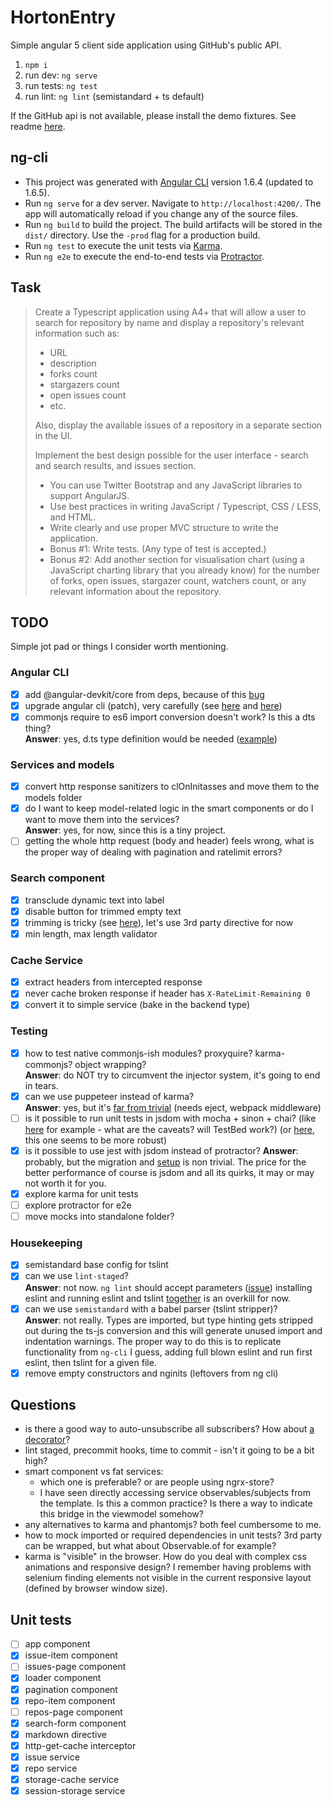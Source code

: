 # HortonEntry

Simple angular 5 client side application using GitHub's public API.

1. `npm i`
2. run dev: `ng serve`
3. run tests: `ng test`
4. run lint: `ng lint` (semistandard + ts default)

If the GitHub api is not available, please install the demo fixtures.
See readme [here](./fixtures/README.md).

## ng-cli 

- This project was generated with [Angular CLI](https://github.com/angular/angular-cli) version 1.6.4 (updated to 1.6.5).
- Run `ng serve` for a dev server. Navigate to `http://localhost:4200/`. The app will automatically reload if you change any of the source files.
- Run `ng build` to build the project. The build artifacts will be stored in the `dist/` directory. Use the `-prod` flag for a production build.
- Run `ng test` to execute the unit tests via [Karma](https://karma-runner.github.io).
- Run `ng e2e` to execute the end-to-end tests via [Protractor](http://www.protractortest.org/).

## Task

> Create a Typescript application using A4+ that will allow a user to search
> for repository by name and display a repository's relevant information
> such as:
>
> - URL
> - description
> - forks count
> - stargazers count
> - open issues count
> - etc.
>
> Also, display the available issues of a repository in a separate section in the UI.
>
> Implement the best design possible for the user interface -
> search and search results, and issues section.
>
> - You can use Twitter Bootstrap and any JavaScript libraries to support AngularJS.
> - Use best practices in writing JavaScript / Typescript, CSS / LESS, and HTML.
> - Write clearly and use proper MVC structure to write the application.
> - Bonus #1: Write tests. (Any type of test is accepted.)
> - Bonus #2: Add another section for visualisation chart
>   (using a JavaScript charting library that you already know)
>   for the number of forks, open issues, stargazer count, watchers count,
>   or any relevant information about the repository.

## TODO

Simple jot pad or things I consider worth mentioning.

### Angular CLI

- [x] add @angular-devkit/core from deps, because of this [bug](https://github.com/angular/devkit/issues/256#issuecomment-358802110)
- [x] upgrade angular cli (patch), very carefully (see [here](https://github.com/angular/angular-cli/issues/7375) and [here](https://github.com/angular/angular-cli/issues/8798))
- [x] commonjs require to es6 import conversion doesn't work? Is this a dts thing?  
      **Answer**: yes, d.ts type definition would be needed ([example](https://medium.com/@chris_72272/migrating-to-typescript-write-a-declaration-file-for-a-third-party-npm-module-b1f75808ed2))

### Services and models

- [x] convert http response sanitizers to clOnInitasses and move them to the models folder
- [x] do I want to keep model-related logic in the smart components or
      do I want to move them into the services?  
      **Answer**: yes, for now, since this is a tiny project.
- [ ] getting the whole http request (body and header) feels wrong, what is the proper way
      of dealing with pagination and ratelimit errors?

### Search component

- [x] transclude dynamic text into label
- [x] disable button for trimmed empty text
- [x] trimming is tricky (see [here](https://github.com/angular/angular/issues/8503)), let's use 3rd party directive for now
- [x] min length, max length validator

### Cache Service

- [x] extract headers from intercepted response
- [x] never cache broken response if header has `X-RateLimit-Remaining 0`
- [x] convert it to simple service (bake in the backend type)

### Testing

- [x] how to test native commonjs-ish modules? proxyquire? karma-commonjs? object wrapping?  
      **Answer**: do NOT try to circumvent the injector system, it's going to end in tears.
- [x] can we use puppeteer instead of karma?  
      **Answer**: yes, but it's [far from trivial](https://github.com/Quramy/angular-puppeteer-demo)
      (needs eject, webpack middleware)
- [ ] is it possible to run unit tests in jsdom with mocha + sinon + chai?
      (like [here](https://kasperlewau.github.io/post/angular-without-karma/) for example - what are the caveats? will TestBed work?)
      (or [here](http://darrinholst.com/blog/2017/11/09/testing-angular-components/), this one seems to be more robust)
- [x] is it possible to use jest with jsdom instead of protractor?
      **Answer**: probably, but the migration and [setup](https://semaphoreci.com/community/tutorials/testing-angular-2-and-continuous-integration-with-jest)
      is non trivial. The price for the better performance of course is jsdom and all its quirks, it may or may not worth it for you.
- [x] explore karma for unit tests
- [ ] explore protractor for e2e
- [ ] move mocks into standalone folder?

### Housekeeping

- [x] semistandard base config for tslint
- [x] can we use `lint-staged`?  
      **Answer**: not now. `ng lint` should accept parameters ([issue](https://github.com/angular/angular-cli/issues/7612))
      installing eslint and running eslint and tslint [together](https://github.com/angular/angular-cli/blob/1300ee74f0f82b096d981446fa2bd5b2fc23af39/package.json#L25)
      is an overkill for now.
- [x] can we use `semistandard` with a babel parser (tslint stripper)?  
      **Answer**: not really. Types are imported, but type hinting gets stripped out during
      the ts-js conversion and this will generate unused import and indentation warnings.
      The proper way to do this is to replicate functionality from `ng-cli` I guess,
      adding full blown eslint and run first eslint, then tslint for a given file.
- [x] remove empty constructors and nginits (leftovers from ng cli)

## Questions

- is there a good way to auto-unsubscribe all subscribers?
  How about [a decorator](https://www.npmjs.com/package/ngx-auto-unsubscribe)?
- lint staged, precommit hooks, time to commit - isn't it going to be a bit high?
- smart component vs fat services:
  - which one is preferable? or are people using ngrx-store?
  - I have seen directly accessing service observables/subjects from the template.
    Is this a common practice? Is there a way to indicate this bridge in the
    viewmodel somehow?
- any alternatives to karma and phantomjs? both feel cumbersome to me.
- how to mock imported or required dependencies in unit tests? 3rd party can be wrapped,
  but what about Observable.of for example?
- karma is "visible" in the browser. How do you deal with complex css animations and
  responsive design? I remember having problems with selenium finding elements not visible
  in the current responsive layout (defined by browser window size).

## Unit tests

- [ ] app component
- [x] issue-item component
- [ ] issues-page component
- [x] loader component
- [x] pagination component
- [x] repo-item component
- [ ] repos-page component
- [x] search-form component
- [x] markdown directive
- [x] http-get-cache interceptor
- [x] issue service
- [x] repo service
- [x] storage-cache service
- [x] session-storage service
